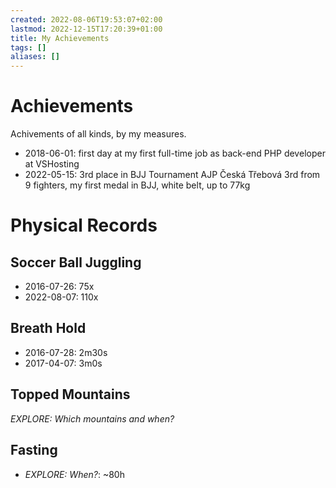 ```yaml
---
created: 2022-08-06T19:53:07+02:00
lastmod: 2022-12-15T17:20:39+01:00
title: My Achievements
tags: []
aliases: []
---
```

# Achievements
Achivements of all kinds, by my measures.
- 2018-06-01: first day at my first full-time job as back-end PHP developer at VSHosting
- 2022-05-15: 3rd place in BJJ Tournament AJP Česká Třebová
3rd from 9 fighters, my first medal in BJJ, white belt, up to 77kg
# Physical Records
## Soccer Ball Juggling
- 2016-07-26: 75x
- 2022-08-07: 110x
## Breath Hold
- 2016-07-28: 2m30s
- 2017-04-07: 3m0s
## Topped Mountains
*EXPLORE: Which mountains and when?*
## Fasting
- *EXPLORE: When?*: ~80h
